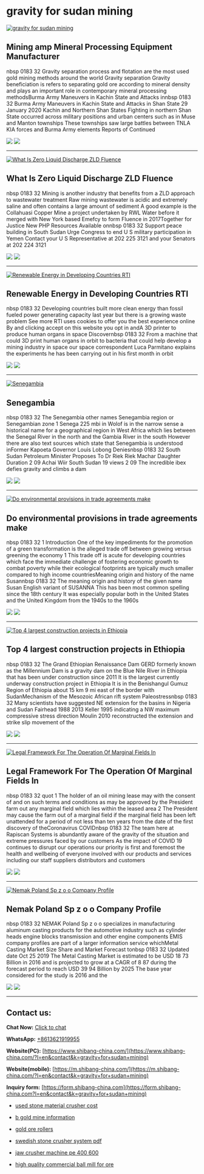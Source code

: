 # gravity for sudan mining

<a href="https://swt.shibang-china.com/?l=en&img&k=gravity+for+sudan+mining" target="_blank">![gravity for sudan mining](http://static.shibang-china.com/all-800x300/371.jpg)</a>

## Mining amp Mineral Processing Equipment Manufacturer
nbsp 0183 32 Gravity separation process and flotation are the most used gold mining methods around the world Gravity separation Gravity beneficiation is refers to separating gold ore according to mineral density and plays an important role in contemporary mineral processing methodsBurma Army Maneuvers in Kachin State and Attacks innbsp 0183 32 Burma Army Maneuvers in Kachin State and Attacks in Shan State 29 January 2020 Kachin and Northern Shan States Fighting in northern Shan State occurred across military positions and urban centers such as in Muse and Manton townships These townships saw large battles between TNLA KIA forces and Burma Army elements Reports of Continued


<a href="https://whatsapp.shibangsoft.com/WhatsApp.php" target="_blank" title="WhatsApp">![](http://static.shibang-china.com/icon/whatsapp.png)</a> <a href="https://swt.shibang-china.com/?l=en&icon&k=gravity+for+sudan+mining" target="_blank">![](http://static.shibang-china.com/icon/chat-en.png)</a>

---

<a href="https://swt.shibang-china.com/?l=en&img&k=gravity+for+sudan+mining" target="_blank">![What Is Zero Liquid Discharge ZLD Fluence](http://static.shibang-china.com/all-800x300/758.jpg)</a>

## What Is Zero Liquid Discharge ZLD Fluence
nbsp 0183 32 Mining is another industry that benefits from a ZLD approach to wastewater treatment Raw mining wastewater is acidic and extremely saline and often contains a large amount of sediment A good example is the Collahuasi Copper Mine a project undertaken by RWL Water before it merged with New York based Emefcy to form Fluence in 2017Together for Justice New PHP Resources Available onnbsp 0183 32 Support peace building in South Sudan Urge Congress to end U S military participation in Yemen Contact your U S Representative at 202 225 3121 and your Senators at 202 224 3121


<a href="https://whatsapp.shibangsoft.com/WhatsApp.php" target="_blank" title="WhatsApp">![](http://static.shibang-china.com/icon/whatsapp.png)</a> <a href="https://swt.shibang-china.com/?l=en&icon&k=gravity+for+sudan+mining" target="_blank">![](http://static.shibang-china.com/icon/chat-en.png)</a>

---

<a href="https://swt.shibang-china.com/?l=en&img&k=gravity+for+sudan+mining" target="_blank">![Renewable Energy in Developing Countries RTI](http://static.shibang-china.com/all-800x300/329.jpg)</a>

## Renewable Energy in Developing Countries RTI
nbsp 0183 32 Developing countries built more clean energy than fossil fueled power generating capacity last year but there is a growing waste problem See more RTI uses cookies to offer you the best experience online By and clicking accept on this website you opt in andA 3D printer to produce human organs in space Discovernbsp 0183 32 From a machine that could 3D print human organs in orbit to bacteria that could help develop a mining industry in space our space correspondent Luca Parmitano explains the experiments he has been carrying out in his first month in orbit


<a href="https://whatsapp.shibangsoft.com/WhatsApp.php" target="_blank" title="WhatsApp">![](http://static.shibang-china.com/icon/whatsapp.png)</a> <a href="https://swt.shibang-china.com/?l=en&icon&k=gravity+for+sudan+mining" target="_blank">![](http://static.shibang-china.com/icon/chat-en.png)</a>

---

<a href="https://swt.shibang-china.com/?l=en&img&k=gravity+for+sudan+mining" target="_blank">![Senegambia](http://static.shibang-china.com/all-800x300/1096.jpg)</a>

## Senegambia
nbsp 0183 32 The Senegambia other names Senegambia region or Senegambian zone 1 Senega 225 mbi in Wolof is in the narrow sense a historical name for a geographical region in West Africa which lies between the Senegal River in the north and the Gambia River in the south However there are also text sources which state that Senegambia is understood inFormer Kapoeta Governor Louis Lobong Deniesnbsp 0183 32 South Sudan Petroleum Minister Proposes To Dr Riek Riek Machar Daughter Duration 2 09 Achai Wiir South Sudan 19 views 2 09 The incredible ibex defies gravity and climbs a dam


<a href="https://whatsapp.shibangsoft.com/WhatsApp.php" target="_blank" title="WhatsApp">![](http://static.shibang-china.com/icon/whatsapp.png)</a> <a href="https://swt.shibang-china.com/?l=en&icon&k=gravity+for+sudan+mining" target="_blank">![](http://static.shibang-china.com/icon/chat-en.png)</a>

---

<a href="https://swt.shibang-china.com/?l=en&img&k=gravity+for+sudan+mining" target="_blank">![Do environmental provisions in trade agreements make](http://static.shibang-china.com/all-800x300/728.jpg)</a>

## Do environmental provisions in trade agreements make
nbsp 0183 32 1 Introduction One of the key impediments for the promotion of a green transformation is the alleged trade off between growing versus greening the economy 1 This trade off is acute for developing countries which face the immediate challenge of fostering economic growth to combat poverty while their ecological footprints are typically much smaller compared to high income countriesMeaning origin and history of the name Susannbsp 0183 32 The meaning origin and history of the given name Susan English variant of SUSANNA This has been most common spelling since the 18th century It was especially popular both in the United States and the United Kingdom from the 1940s to the 1960s


<a href="https://whatsapp.shibangsoft.com/WhatsApp.php" target="_blank" title="WhatsApp">![](http://static.shibang-china.com/icon/whatsapp.png)</a> <a href="https://swt.shibang-china.com/?l=en&icon&k=gravity+for+sudan+mining" target="_blank">![](http://static.shibang-china.com/icon/chat-en.png)</a>

---

<a href="https://swt.shibang-china.com/?l=en&img&k=gravity+for+sudan+mining" target="_blank">![Top 4 largest construction projects in Ethiopia](http://static.shibang-china.com/all-800x300/296.jpg)</a>

## Top 4 largest construction projects in Ethiopia
nbsp 0183 32 The Grand Ethiopian Renaissance Dam GERD formerly known as the Millennium Dam is a gravity dam on the Blue Nile River in Ethiopia that has been under construction since 2011 It is the largest currently underway construction project in Ethiopia It is in the Benishangul Gumuz Region of Ethiopia about 15 km 9 mi east of the border with SudanMechanism of the Mesozoic African rift system Paleostressnbsp 0183 32 Many scientists have suggested NE extension for the basins in Nigeria and Sudan Fairhead 1988 2013 Keller 1995 indicating a NW maximum compressive stress direction Moulin 2010 reconstructed the extension and strike slip movement of the


<a href="https://whatsapp.shibangsoft.com/WhatsApp.php" target="_blank" title="WhatsApp">![](http://static.shibang-china.com/icon/whatsapp.png)</a> <a href="https://swt.shibang-china.com/?l=en&icon&k=gravity+for+sudan+mining" target="_blank">![](http://static.shibang-china.com/icon/chat-en.png)</a>

---

<a href="https://swt.shibang-china.com/?l=en&img&k=gravity+for+sudan+mining" target="_blank">![Legal Framework For The Operation Of Marginal Fields In](http://static.shibang-china.com/all-800x300/121.jpg)</a>

## Legal Framework For The Operation Of Marginal Fields In
nbsp 0183 32 quot 1 The holder of an oil mining lease may with the consent of and on such terms and conditions as may be approved by the President farm out any marginal field which lies within the leased area 2 The President may cause the farm out of a marginal field if the marginal field has been left unattended for a period of not less than ten years from the date of the first discovery of theCoronavirus COVIDnbsp 0183 32 The team here at Rapiscan Systems is abundantly aware of the gravity of the situation and extreme pressures faced by our customers As the impact of COVID 19 continues to disrupt our operations our priority is first and foremost the health and wellbeing of everyone involved with our products and services including our staff suppliers distributors and customers


<a href="https://whatsapp.shibangsoft.com/WhatsApp.php" target="_blank" title="WhatsApp">![](http://static.shibang-china.com/icon/whatsapp.png)</a> <a href="https://swt.shibang-china.com/?l=en&icon&k=gravity+for+sudan+mining" target="_blank">![](http://static.shibang-china.com/icon/chat-en.png)</a>

---

<a href="https://swt.shibang-china.com/?l=en&img&k=gravity+for+sudan+mining" target="_blank">![Nemak Poland Sp z o o Company Profile](http://static.shibang-china.com/all-800x300/1381.jpg)</a>

## Nemak Poland Sp z o o Company Profile
nbsp 0183 32 NEMAK Poland Sp z o o specializes in manufacturing aluminum casting products for the automotive industry such as cylinder heads engine blocks transmission and other engine components EMIS company profiles are part of a larger information service whichMetal Casting Market Size Share and Market Forecast tonbsp 0183 32 Updated date Oct 25 2019 The Metal Casting Market is estimated to be USD 18 73 Billion in 2016 and is projected to grow at a CAGR of 8 87 during the forecast period to reach USD 39 94 Billion by 2025 The base year considered for the study is 2016 and the


<a href="https://whatsapp.shibangsoft.com/WhatsApp.php" target="_blank" title="WhatsApp">![](http://static.shibang-china.com/icon/whatsapp.png)</a> <a href="https://swt.shibang-china.com/?l=en&icon&k=gravity+for+sudan+mining" target="_blank">![](http://static.shibang-china.com/icon/chat-en.png)</a>

---
## Contact us:

**Chat Now:** [Click to chat](https://swt.shibang-china.com?l=en&contact&k=gravity+for+sudan+mining)

**WhatsApp:**  [+8613621919955](https://whatsapp.shibangsoft.com/WhatsApp.php)

**Website(PC):** [https://www.shibang-china.com/](https://www.shibang-china.com/?l=en&contact&k=gravity+for+sudan+mining)

**Website(mobile):** [https://m.shibang-china.com/](https://m.shibang-china.com/?l=en&contact&k=gravity+for+sudan+mining)

**Inquiry form:** [https://form.shibang-china.com](https://form.shibang-china.com?l=en&contact&k=gravity+for+sudan+mining)

* [used stone material crusher cost](../165/used%20stone%20material%20crusher%20cost.md)

* [b gold mine information](../161/b%20gold%20mine%20information.md)

* [gold ore rollers](../161/gold%20ore%20rollers.md)

* [swedish stone crusher system pdf](../167/swedish%20stone%20crusher%20system%20pdf.md)

* [jaw crusher machine pe 400 600](../170/jaw%20crusher%20machine%20pe%20400%20600.md)

* [high quality commercial ball mill for ore](../169/high%20quality%20commercial%20ball%20mill%20for%20ore.md)